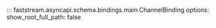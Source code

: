 

::: faststream.asyncapi.schema.bindings.main.ChannelBinding
    options:
      show_root_full_path: false
